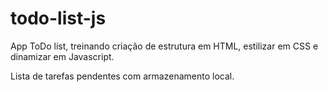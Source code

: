 # todo-list-js
App ToDo list, treinando criação de estrutura em HTML, estilizar em CSS e dinamizar em Javascript.

Lista de tarefas pendentes com armazenamento local.
